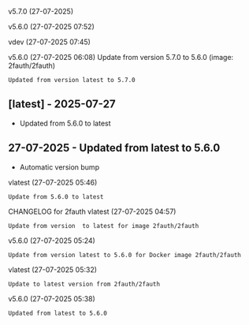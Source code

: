v5.7.0 (27-07-2025)

v5.6.0 (27-07-2025 07:52)

vdev (27-07-2025 07:45)

v5.6.0 (27-07-2025 06:08)
    Update from version 5.7.0 to 5.6.0 (image: 2fauth/2fauth)


    Updated from version latest to 5.7.0

## [latest] - 2025-07-27
- Updated from 5.6.0 to latest


## 27-07-2025 - Updated from latest to 5.6.0

- Automatic version bump


vlatest (27-07-2025 05:46)

    Update from 5.6.0 to latest

CHANGELOG for 2fauth
vlatest (27-07-2025 04:57)

    Update from version  to latest for image 2fauth/2fauth

v5.6.0 (27-07-2025 05:24)

    Update from version latest to 5.6.0 for Docker image 2fauth/2fauth


vlatest (27-07-2025 05:32)

    Update to latest version from 2fauth/2fauth

v5.6.0 (27-07-2025 05:38)

    Updated from latest to 5.6.0
